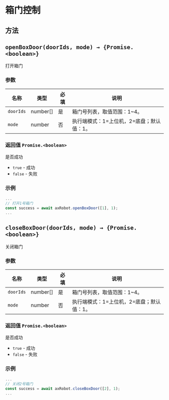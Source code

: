 # 箱门控制

## 方法

## `openBoxDoor(doorIds, mode) → {Promise.<boolean>}`

打开箱门

### 参数

| 名称      | 类型     | 必填 | 说明                                      |
| --------- | -------- | ---- | ----------------------------------------- |
| `doorIds` | number[] | 是   | 箱门号列表，取值范围：1~4。               |
| `mode`    | number   | 否   | 执行端模式：1=上位机，2=底盘；默认值：1。 |

### 返回值 `Promise.<boolean>`

是否成功

* `true` - 成功
* `false` - 失败

### 示例

```javascript
...
// 打开1号箱门
const success = await axRobot.openBoxDoor([1], 1);
...
```



## `closeBoxDoor(doorIds, mode) → {Promise.<boolean>}`

关闭箱门

### 参数

| 名称      | 类型     | 必填 | 说明                                      |
| --------- | -------- | ---- | ----------------------------------------- |
| `doorIds` | number[] | 是   | 箱门号列表，取值范围：1~4。               |
| `mode`    | number   | 否   | 执行端模式：1=上位机，2=底盘；默认值：1。 |

### 返回值 `Promise.<boolean>`

是否成功

* `true` - 成功
* `false` - 失败

### 示例

```javascript
...
// 关闭2号箱门
const success = await axRobot.closeBoxDoor([2], 1);
...
```